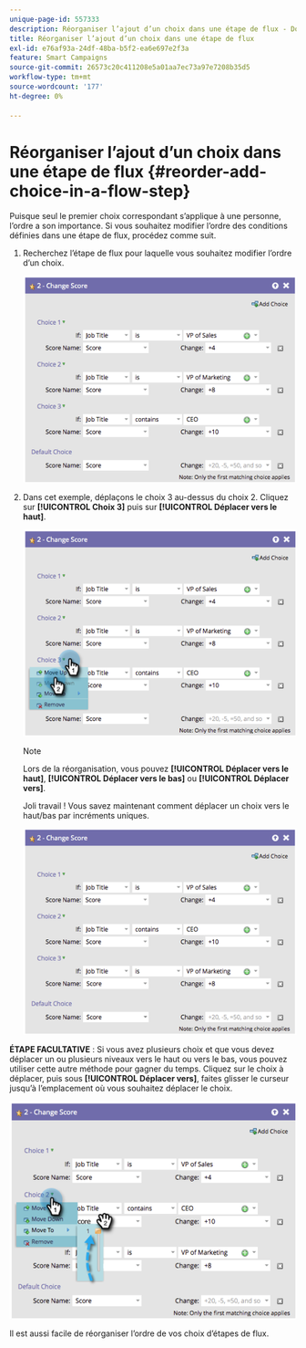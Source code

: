 ```yaml
---
unique-page-id: 557333
description: Réorganiser l’ajout d’un choix dans une étape de flux - Documents Marketo - Documentation du produit
title: Réorganiser l’ajout d’un choix dans une étape de flux
exl-id: e76af93a-24df-48ba-b5f2-ea6e697e2f3a
feature: Smart Campaigns
source-git-commit: 26573c20c411208e5a01aa7ec73a97e7208b35d5
workflow-type: tm+mt
source-wordcount: '177'
ht-degree: 0%

---
```


# Réorganiser l’ajout d’un choix dans une étape de flux {#reorder-add-choice-in-a-flow-step}

Puisque seul le premier choix correspondant s’applique à une personne, l’ordre a son importance. Si vous souhaitez modifier l’ordre des conditions définies dans une étape de flux, procédez comme suit.

1. Recherchez l’étape de flux pour laquelle vous souhaitez modifier l’ordre d’un choix.

   ![](assets/reorder-add-choice-in-a-flow-step-1.png)

1. Dans cet exemple, déplaçons le choix 3 au-dessus du choix 2. Cliquez sur **[!UICONTROL Choix 3]** puis sur **[!UICONTROL Déplacer vers le haut]**.

   ![](assets/reorder-add-choice-in-a-flow-step-2.png)

   >[!NOTE]
   >
   >Lors de la réorganisation, vous pouvez **[!UICONTROL Déplacer vers le haut]**, **[!UICONTROL Déplacer vers le bas]** ou **[!UICONTROL Déplacer vers]**.

   Joli travail ! Vous savez maintenant comment déplacer un choix vers le haut/bas par incréments uniques.

   ![](assets/reorder-add-choice-in-a-flow-step-3.png)

**ÉTAPE FACULTATIVE** : Si vous avez plusieurs choix et que vous devez déplacer un ou plusieurs niveaux vers le haut ou vers le bas, vous pouvez utiliser cette autre méthode pour gagner du temps. Cliquez sur le choix à déplacer, puis sous **[!UICONTROL Déplacer vers]**, faites glisser le curseur jusqu’à l’emplacement où vous souhaitez déplacer le choix.

![](assets/reorder-add-choice-in-a-flow-step-4.png)

Il est aussi facile de réorganiser l’ordre de vos choix d’étapes de flux.
